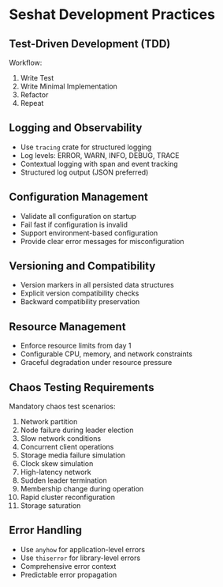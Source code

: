 # Seshat Development Practices

## Test-Driven Development (TDD)
Workflow:
1. Write Test
2. Write Minimal Implementation
3. Refactor
4. Repeat

## Logging and Observability
- Use `tracing` crate for structured logging
- Log levels: ERROR, WARN, INFO, DEBUG, TRACE
- Contextual logging with span and event tracking
- Structured log output (JSON preferred)

## Configuration Management
- Validate all configuration on startup
- Fail fast if configuration is invalid
- Support environment-based configuration
- Provide clear error messages for misconfiguration

## Versioning and Compatibility
- Version markers in all persisted data structures
- Explicit version compatibility checks
- Backward compatibility preservation

## Resource Management
- Enforce resource limits from day 1
- Configurable CPU, memory, and network constraints
- Graceful degradation under resource pressure

## Chaos Testing Requirements
Mandatory chaos test scenarios:
1. Network partition
2. Node failure during leader election
3. Slow network conditions
4. Concurrent client operations
5. Storage media failure simulation
6. Clock skew simulation
7. High-latency network
8. Sudden leader termination
9. Membership change during operation
10. Rapid cluster reconfiguration
11. Storage saturation

## Error Handling
- Use `anyhow` for application-level errors
- Use `thiserror` for library-level errors
- Comprehensive error context
- Predictable error propagation
